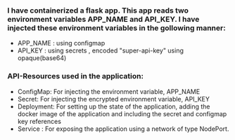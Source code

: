 ### I have containerized a flask app. This app reads two environment variables APP_NAME and API_KEY. I have injected these environment variables in the gollowing manner:
- APP_NAME : using configmap 
- API_KEY : using secrets , encoded "super-api-key" using opaque(base64)

### API-Resources used in the application:
- ConfigMap: For injecting the environment variable, APP_NAME
- Secret: For injecting the encrypted environment variable, API_KEY
- Deployment: For setting up the state of the application, adding the docker image of the application and including the secret and configmap key references
- Service : For exposing the application using a network of type NodePort.
